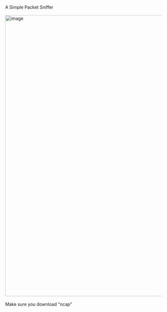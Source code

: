 A Simple Packet Sniffer
<br></br>
<img width="1238" height="901" alt="image" src="https://github.com/user-attachments/assets/51c8ce87-685d-4394-a048-3eb4bad4d3d6" />
<br></br>
Make sure you download "ncap"
